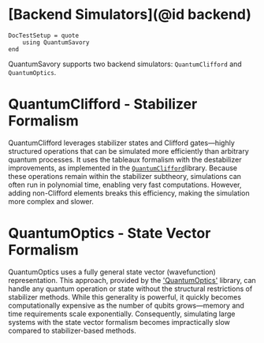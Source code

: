 # [Backend Simulators](@id backend)

```@meta
DocTestSetup = quote
    using QuantumSavory
end
```
QuantumSavory supports two backend simulators: `QuantumClifford` and `QuantumOptics`.

# QuantumClifford - Stabilizer Formalism

QuantumClifford leverages stabilizer states and Clifford gates—highly structured operations that can be simulated more efficiently than arbitrary quantum processes. It uses the tableaux formalism with the destabilizer improvements, as implemented in the [`QuantumClifford`](https://qc.quantumsavory.org/stable/)library. Because these operations remain within the stabilizer subtheory, simulations can often run in polynomial time, enabling very fast computations. However, adding non-Clifford elements breaks this efficiency, making the simulation more complex and slower.

# QuantumOptics - State Vector Formalism

QuantumOptics uses a fully general state vector (wavefunction) representation. This approach, provided by the ['QuantumOptics'](https://qojulia.org/) library, can handle any quantum operation or state without the structural restrictions of stabilizer methods. While this generality is powerful, it quickly becomes computationally expensive as the number of qubits grows—memory and time requirements scale exponentially. Consequently, simulating large systems with the state vector formalism becomes impractically slow compared to stabilizer-based methods.
